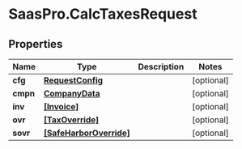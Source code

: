 # SaasPro.CalcTaxesRequest

## Properties

Name | Type | Description | Notes
------------ | ------------- | ------------- | -------------
**cfg** | [**RequestConfig**](RequestConfig.md) |  | [optional] 
**cmpn** | [**CompanyData**](CompanyData.md) |  | [optional] 
**inv** | [**[Invoice]**](Invoice.md) |  | [optional] 
**ovr** | [**[TaxOverride]**](TaxOverride.md) |  | [optional] 
**sovr** | [**[SafeHarborOverride]**](SafeHarborOverride.md) |  | [optional] 


